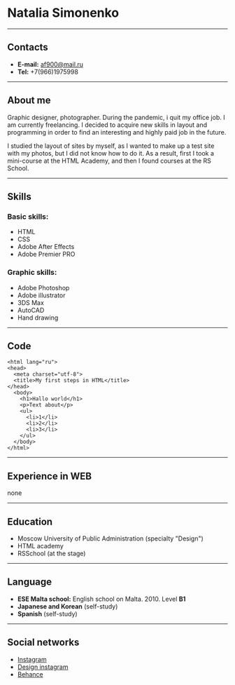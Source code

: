 # Natalia Simonenko
*********
## Contacts
* **E-mail:** af900@mail.ru
* **Tel:** +7(966)1975998 
*********
## About me
Graphic designer, photographer. During the pandemic, i quit my office job. I am currently freelancing. I decided to acquire new skills in layout and programming in order to find an interesting and highly paid job in the future.

I studied the layout of sites by myself, as I wanted to make up a test site with my photos, but I did not know how to do it. As a result, first I took a mini-course at the HTML Academy, and then I found courses at the RS School.
*********
## Skills
### **Basic skills:**
* HTML
* CSS
* Adobe After Effects
* Adobe Premier PRO
### **Graphic skills:**
* Adobe Photoshop
* Adobe illustrator
* 3DS Max
* AutoCAD
* Hand drawing
*********
## Code 
```<!DOCTYPE html>
<html lang="ru">
<head>
  <meta charset="utf-8">
  <title>My first steps in HTML</title>
</head>
  <body>
    <h1>Hallo world</h1>
    <p>Text about</p>
    <ul>
      <li>1</li>
      <li>2</li>
      <li>3</li>
    </ul>
  </body>
</html>
```
***********
## Experience in WEB
none
***********
## Education
* Moscow University of Public Administration (specialty "Design")
* HTML academy 
* RSSchool (at the stage)
***********
## Language
* **ESE Malta school:** English school on Malta. 2010. Level **B1**
* **Japanese and Korean** (self-study)
* **Spanish** (self-study)
***********
## Social networks
* [Instagram](https://www.instagram.com/simonenko.n/)
* [Design instagram](https://www.instagram.com/natuz_design/)
* [Behance](https://www.behance.net/nataliasimonen)

